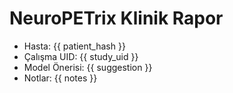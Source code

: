 # NeuroPETrix Klinik Rapor
- Hasta: {{ patient_hash }}
- Çalışma UID: {{ study_uid }}
- Model Önerisi: {{ suggestion }}
- Notlar: {{ notes }}
